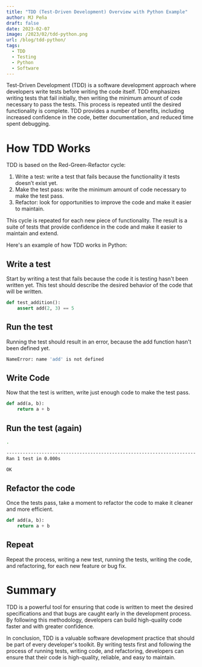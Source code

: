 ```yaml
---
title: "TDD (Test-Driven Development) Overview with Python Example"
author: MJ Peña
draft: false
date: 2023-02-07
image: /2023/02/tdd-python.png
url: /blog/tdd-python/
tags:
  - TDD
  - Testing
  - Python
  - Software
---
```


Test-Driven Development (TDD) is a software development approach where developers write tests before writing the code itself. TDD emphasizes writing tests that fail initially, then writing the minimum amount of code necessary to pass the tests. This process is repeated until the desired functionality is complete. TDD provides a number of benefits, including increased confidence in the code, better documentation, and reduced time spent debugging.

# How TDD Works

TDD is based on the Red-Green-Refactor cycle:

1. Write a test: write a test that fails because the functionality it tests doesn’t exist yet.
2. Make the test pass: write the minimum amount of code necessary to make the test pass.
3. Refactor: look for opportunities to improve the code and make it easier to maintain.

This cycle is repeated for each new piece of functionality. The result is a suite of tests that provide confidence in the code and make it easier to maintain and extend.

Here's an example of how TDD works in Python:

## Write a test

Start by writing a test that fails because the code it is testing hasn't been written yet. This test should describe the desired behavior of the code that will be written.

```python
def test_addition():
    assert add(2, 3) == 5
```

## Run the test

Running the test should result in an error, because the add function hasn't been defined yet.

```bash
NameError: name 'add' is not defined
```

## Write Code

Now that the test is written, write just enough code to make the test pass.

```python
def add(a, b):
    return a + b
```

## Run the test (again)

```bash
.

----------------------------------------------------------------------
Ran 1 test in 0.000s

OK
```

## Refactor the code

Once the tests pass, take a moment to refactor the code to make it cleaner and more efficient.

```python
def add(a, b):
    return a + b
```

## Repeat

Repeat the process, writing a new test, running the tests, writing the code, and refactoring, for each new feature or bug fix.

# Summary

TDD is a powerful tool for ensuring that code is written to meet the desired specifications and that bugs are caught early in the development process. By following this methodology, developers can build high-quality code faster and with greater confidence.

In conclusion, TDD is a valuable software development practice that should be part of every developer's toolkit. By writing tests first and following the process of running tests, writing code, and refactoring, developers can ensure that their code is high-quality, reliable, and easy to maintain.
